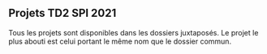 ## Projets TD2 SPI 2021
Tous les projets sont disponibles dans les dossiers juxtaposés.
Le projet le plus abouti est celui portant le même nom que le dossier commun.
